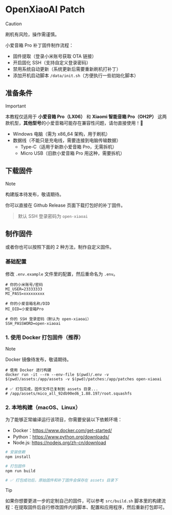 # OpenXiaoAI Patch

> [!CAUTION]
> 刷机有风险，操作需谨慎。

小爱音箱 Pro 补丁固件制作流程：
- 固件提取（登录小米账号获取 OTA 链接）
- 开启固化 SSH（支持自定义登录密码）
- 禁用系统自动更新（系统更新后需要重新刷机打补丁）
- 添加开机启动脚本 `/data/init.sh`（方便执行一些初始化脚本）

## 准备条件

> [!IMPORTANT]
> 本教程仅适用于 **小爱音箱 Pro（LX06）** 和 **Xiaomi 智能音箱 Pro（OH2P）** 这两款机型，**其他型号**的小爱音箱可能存在兼容性问题，请勿直接使用！🚨


- Windows 电脑（需为 x86_64 架构，用于刷机）
- 数据线（不能只是充电线，需要连接到电脑传输数据）
  - Type-C（适用于新款小爱音箱 Pro，无需拆机）
  - Micro USB（旧款小爱音箱 Pro 用这种，需要拆机）


## 下载固件

> [!NOTE]
> 构建版本待发布，敬请期待。


你可以直接在 Github Release 页面下载打包好的补丁固件。

> 默认 SSH 登录密码为 `open-xiaoai`

## 制作固件

或者你也可以按照下面的 2 种方法，制作自定义固件。

### 基础配置

修改 `.env.example` 文件里的配置，然后重命名为 `.env`。

```shell
# 你的小米账号/密码
MI_USER=23333333
MI_PASS=xxxxxxxxx

# 你的小爱音箱名称/DID
MI_DID=小爱音箱Pro

# 你的 SSH 登录密码（默认为 open-xiaoai）
SSH_PASSWORD=open-xiaoai
```

### 1. 使用 Docker 打包固件（推荐）

> [!NOTE]
> Docker 镜像待发布，敬请期待。

```shell
# 使用 Docker 进行构建
docker run -it --rm --env-file $(pwd)/.env -v $(pwd)/assets:/app/assets -v $(pwd)/patches:/app/patches open-xiaoai

# ✅ 打包完成，固件文件已复制到 assets 目录...
# /app/assets/mico_all_92db90ed6_1.88.197/root.squashfs
```

### 2. 本地构建（macOS、Linux）

为了能够正常编译运行该项目，你需要安装以下依赖环境：

- Docker：https://www.docker.com/get-started/
- Python：https://www.python.org/downloads/
- Node.js: https://nodejs.org/zh-cn/download

```bash
# 安装依赖
npm install

# 打包固件
npm run build

# ✅ 打包成功后，原始固件和补丁固件会保存在 assets 目录下
```

> [!TIP]
> 如果你想要更进一步的定制自己的固件，可以参考 `src/build.sh` 脚本里的构建流程：在提取固件后自行修改固件内的脚本、配置和应用程序，然后重新打包即可。

